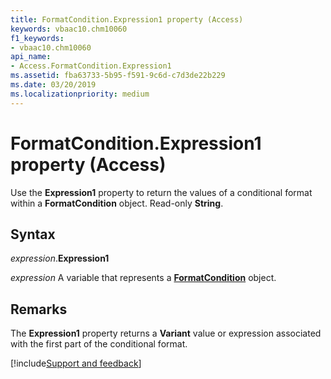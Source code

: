 ```yaml
---
title: FormatCondition.Expression1 property (Access)
keywords: vbaac10.chm10060
f1_keywords:
- vbaac10.chm10060
api_name:
- Access.FormatCondition.Expression1
ms.assetid: fba63733-5b95-f591-9c6d-c7d3de22b229
ms.date: 03/20/2019
ms.localizationpriority: medium
---
```



# FormatCondition.Expression1 property (Access)

Use the **Expression1** property to return the values of a conditional format within a **FormatCondition** object. Read-only **String**.


## Syntax

_expression_.**Expression1**

_expression_ A variable that represents a **[FormatCondition](Access.FormatCondition.md)** object.


## Remarks

The **Expression1** property returns a **Variant** value or expression associated with the first part of the conditional format.



[!include[Support and feedback](~/includes/feedback-boilerplate.md)]